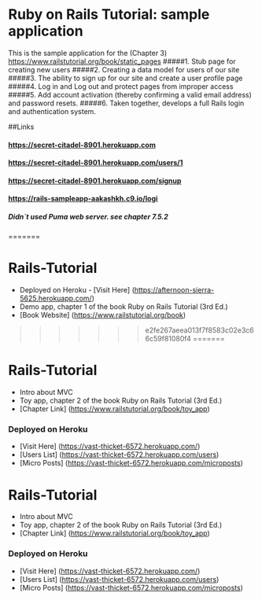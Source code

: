 
# Ruby on Rails Tutorial: sample application
This is the sample application for the (Chapter 3) https://www.railstutorial.org/book/static_pages
#####1. Stub page for creating new users
#####2. Creating a data model for users of our site 
#####3. The ability to sign up for our site and create a user profile page 
#####4. Log in and Log out and protect pages from improper access 
#####5. Add account activation (thereby confirming a valid email address) and password resets. 
#####6. Taken together,  develops a full Rails login and authentication system.

##Links
#### https://secret-citadel-8901.herokuapp.com
#### https://secret-citadel-8901.herokuapp.com/users/1
#### https://secret-citadel-8901.herokuapp.com/signup
#### https://rails-sampleapp-aakashkh.c9.io/logi

##### Didn`t used Puma web server. see chapter 7.5.2
=======
# Rails-Tutorial
- Deployed on Heroku - [Visit Here] (https://afternoon-sierra-5625.herokuapp.com/)
- Demo app, chapter 1 of the book Ruby on Rails Tutorial (3rd Ed.) 
- [Book Website] (https://www.railstutorial.org/book)
>>>>>>> e2fe267aeea013f7f8583c02e3c66c59f81080f4
=======
# Rails-Tutorial
- Intro about MVC
- Toy app, chapter 2 of the book Ruby on Rails Tutorial (3rd Ed.)  
- [Chapter Link] (https://www.railstutorial.org/book/toy_app)

### Deployed on Heroku
- [Visit Here] (https://vast-thicket-6572.herokuapp.com/)
- [Users List] (https://vast-thicket-6572.herokuapp.com/users)
- [Micro Posts] (https://vast-thicket-6572.herokuapp.com/microposts)



# Rails-Tutorial
- Intro about MVC
- Toy app, chapter 2 of the book Ruby on Rails Tutorial (3rd Ed.)  
- [Chapter Link] (https://www.railstutorial.org/book/toy_app)

### Deployed on Heroku
- [Visit Here] (https://vast-thicket-6572.herokuapp.com/)
- [Users List] (https://vast-thicket-6572.herokuapp.com/users)
- [Micro Posts] (https://vast-thicket-6572.herokuapp.com/microposts)

